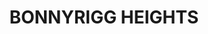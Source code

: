 ---
lastmod: '2025-04-06T06:05:20+00:00'
latitude: -33.895053
layout: suburb
longitude: 150.879379
postcode: '2177'
state: NSW
title: BONNYRIGG HEIGHTS
url: /nsw/bonnyrigg-heights/
---